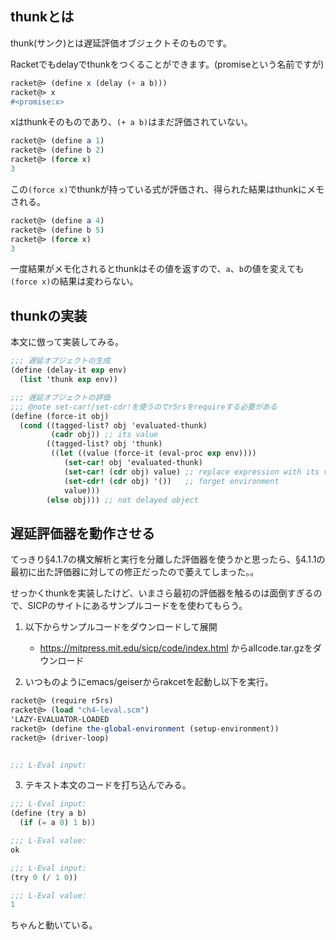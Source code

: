 

## thunkとは

thunk(サンク)とは遅延評価オブジェクトそのものです。

Racketでもdelayでthunkをつくることができます。(promiseという名前ですが)

```scheme
racket@> (define x (delay (+ a b)))
racket@> x
#<promise:x>
```

xはthunkそのものであり、```(+ a b)```はまだ評価されていない。

```scheme
racket@> (define a 1)
racket@> (define b 2)
racket@> (force x)
3
```

この```(force x)```でthunkが持っている式が評価され、得られた結果はthunkにメモされる。

```scheme
racket@> (define a 4)
racket@> (define b 5)
racket@> (force x)
3
```

一度結果がメモ化されるとthunkはその値を返すので、```a```、```b```の値を変えても```(force x)```の結果は変わらない。


## thunkの実装

本文に倣って実装してみる。

```scheme
;;; 遅延オブジェクトの生成
(define (delay-it exp env)
  (list 'thunk exp env))

;;; 遅延オブジェクトの評価
;;; @note set-car!/set-cdr!を使うのでr5rsをrequireする必要がある
(define (force-it obj)
  (cond ((tagged-list? obj 'evaluated-thunk)
		 (cadr obj)) ;; its value
		((tagged-list? obj 'thunk)
		 ((let ((value (force-it (eval-proc exp env))))
			(set-car! obj 'evaluated-thunk)
			(set-car! (cdr obj) value) ;; replace expression with its value
			(set-cdr! (cdr obj) '())   ;; forget environment
			value)))
		(else obj))) ;; not delayed object
```

## 遅延評価器を動作させる

てっきり§4.1.7の構文解析と実行を分離した評価器を使うかと思ったら、§4.1.1の最初に出た評価器に対しての修正だったので萎えてしまった。。

せっかくthunkを実装したけど、いまさら最初の評価器を触るのは面倒すぎるので、SICPのサイトにあるサンプルコードをを使わてもらう。

1. 以下からサンプルコードをダウンロードして展開
    - https://mitpress.mit.edu/sicp/code/index.html からallcode.tar.gzをダウンロード

2. いつものようにemacs/geiserからrakcetを起動し以下を実行。

```scheme
racket@> (require r5rs)
racket@> (load "ch4-leval.scm")
'LAZY-EVALUATOR-LOADED
racket@> (define the-global-environment (setup-environment))
racket@> (driver-loop)


;;; L-Eval input:

```

3. テキスト本文のコードを打ち込んでみる。

```scheme
;;; L-Eval input:
(define (try a b)
  (if (= a 0) 1 b))

;;; L-Eval value:
ok

;;; L-Eval input:
(try 0 (/ 1 0))

;;; L-Eval value:
1
```

ちゃんと動いている。




